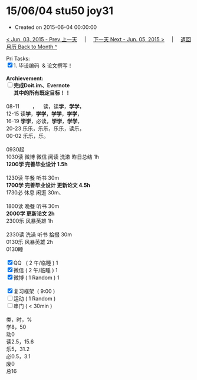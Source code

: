 # 15/06/04 stu50 joy31

- Created on 2015-06-04 00:00:00

[< Jun. 03, 2015 - Prev 上一天](_archived/lifelogs/2015/06/d03.md) &nbsp; &nbsp; | &nbsp; &nbsp; [下一天 Next - Jun. 05, 2015 >](_archived/lifelogs/2015/06/d05.md) &nbsp; &nbsp; |  &nbsp; &nbsp; [返回月历 Back to Month ^](_archived/lifelogs/2015/06/index.md)
<br/><div>Pri Tasks:<br clear="none"/><input type="checkbox" checked="true" />1. 毕设编码  & 论文撰写！</div>    <div><br clear="none"/></div>    <div><strong>Archievement:</strong></div>    <div><strong><input type="checkbox" />完成Doit.im、</strong><strong>Evernote</strong></div>    <div><strong>      其中的</strong><strong>所有</strong><strong>既定目标！！</strong></div>    <div>        <div><br clear="none"/></div>08-11         ，    读，读<strong>学</strong>，<strong>学学</strong>，<br clear="none"/> 12-15 读<strong>学</strong>，<strong>学学</strong>，<strong>学学</strong>，<strong>学学</strong>， <br clear="none"/> 16-19 <strong>学学</strong>，必读，<strong>学学</strong>，<strong>学学</strong>，    </div>    <div>20-23 乐乐，乐乐，乐乐，读乐，</div><div>00-02 乐乐，乐。<br/><div><br clear="none"/></div>0930起    </div>    <div>1030读 微博 微信 阅读 洗漱 昨日总结 1h</div>    <div><strong>1200学 完善毕业设计 1.5h</strong>        <div><br clear="none"/></div>1230读 午餐 听书 30m    </div>    <div><strong>1700学 完善毕业设计 更新论文 4.5h</strong>        <div>1730必 休息 闲逛 30m、</div>        <div><br clear="none"/></div>1800读 晚餐 听书 30m    </div>    <div><strong>2000学 更新论文 2h</strong><br clear="none"/>        <div>2300乐 风暴英雄 1h</div><div><br/></div>2330读 洗澡 听书 拾掇 30m<br clear="none"/>0130乐 风暴英雄 2h    </div>    <div>0130睡</div>    <div><br clear="none"/></div>    <div><input type="checkbox" checked="true" />QQ   ( 2 午/临睡 ) 1<br clear="none"/><input type="checkbox" checked="true" />微信 ( 2 午/临睡 ) 1</div>    <div><input type="checkbox" checked="true" />微博 ( 1 Random ) 1</div>    <div><br clear="none"/></div>    <div><input type="checkbox" checked="true" />复习框架  ( 9:00 ) <br clear="none"/></div>    <div><input type="checkbox" />运动 ( 1 Random ) </div>    <div><input type="checkbox" />串门 ( < 30min ) </div>    <div>        <div><br clear="none"/></div>类，时，%<br clear="none"/> 学8，50<br clear="none"/> 动0<br clear="none"/> 读2.5，15.6<br clear="none"/> 乐5，31.2<br clear="none"/> 必0.5，3.1<br clear="none"/> 废0<br clear="none"/> 总16</div>
